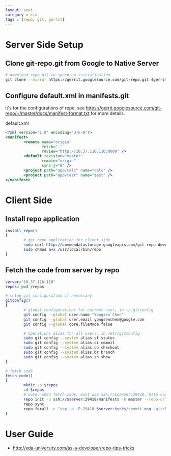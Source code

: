 ```yaml
---
layout: post
category : cis
tags : [repo, git, gerrit]
---
```


# Server Side Setup

## Clone git-repo.git from Google to Native Server

```sh
# download repo git to speed up initialization
git clone --mirror https://gerrit.googlesource.com/git-repo.git $gerrit/git/git-repo.git
```

## Configure default.xml in manifests.git

it's for the configurations of repo.
see https://gerrit.googlesource.com/git-repo/+/master/docs/manifest-format.txt for more details.

default.xml

```xml
<?xml version="1.0" encoding="UTF-8"?>
<manifest>
        <remote name="origin"
                fetch="."
                review="http://10.37.116.110:8080" />
        <default revision="master"
                remote="origin"
                sync-j="8" />
        <project path="app/calc" name="calc" />
        <project path="app/test" name="test" />
</manifest>
```

# Client Side

## Install repo application

```sh
install_repo()
{
        # get repo application for client side
        sudo curl http://commondatastorage.googleapis.com/git-repo-downloads/repo > /usr/local/bin/repo
        sudo chmod a+x /usr/local/bin/repo
}
```

## Fetch the code from server by repo

```sh
server="10.37.116.110"
repos=`pwd`/repos

# setup git configuration if necessary
gitconfig()
{
        # global configurations for current user, in ~/.gitconfig
        git config --global user.name "Yongsen Chen"
        git config --global user.email yongsenchen@google.com
        git config --global core.fileMode false

        # operations alias for all users, in /etc/gitconfig
        sudo git config --system alias.st status
        sudo git config --system alias.ci commit
        sudo git config --system alias.co checkout
        sudo git config --system alias.br branch
        sudo git config --system alias.sh show
}

# fetch code
fetch_code()
{
        mkdir -p $repos
        cd $repos
        # note: when fetch code, must use ssh://$server:29418, http can't work
        repo init -u ssh://$server:29418/manifests -b master --repo-url=ssh://$server:29418/git-repo.git
        repo sync
        repo forall -c "scp -p -P 29418 $server:hooks/commit-msg .git/hooks/"
}
```

# User Guide

* http://xda-university.com/as-a-developer/repo-tips-tricks
